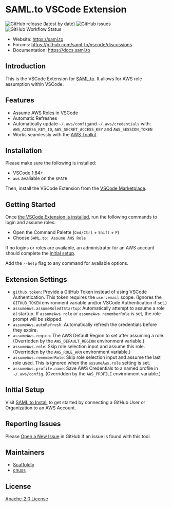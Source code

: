 # SAML.to VSCode Extension

![GitHub release (latest by date)](https://img.shields.io/github/v/release/saml-to/vscode?label=version) ![GitHub issues](https://img.shields.io/github/issues/saml-to/vscode) ![GitHub Workflow Status](https://img.shields.io/github/workflow/status/saml-to/vscode/Push%20to%20Main)

- Website: https://saml.to
- Forums: https://github.com/saml-to/vscode/discussions
- Documentation: https://docs.saml.to

## Introduction

This is the VSCode Extension for [SAML.to](https://saml.to). It allows for AWS role assumption within VSCode.

## Features

- Assume AWS Roles in VSCode
- Automatic Refreshes
- Automatically update `~/.aws/config`and `~/.aws/credentials` with: `AWS_ACCESS_KEY_ID`, `AWS_SECRET_ACCESS_KEY` and `AWS_SESSION_TOKEN`
- Works seamlessly with the [AWS Toolkit](https://marketplace.visualstudio.com/items?itemName=AmazonWebServices.aws-toolkit-vscode)

## Installation

Please make sure the following is installed:

- VSCode 1.84+
- `aws` avaliable on the `$PATH`

Then, install the VSCode Extension from the [VSCode Marketplace](https://marketplace.visualstudio.com/items?itemName=saml-to.saml-to-vscode).

## Getting Started

Once [the VSCode Extension is installed](#installation), run the following commands to login and assume roles:

- Open the Command Palette (`Cmd/Ctrl` + `Shift` + `P`)
- Choose `SAML.to: Assume AWS Role`

If no logins or roles are available, an administrator for an AWS account should complete the [initial setup](#Initial-Setup).

Add the `--help` flag to any command for available options.

## Extension Settings

- `github.token`: Provide a GitHub Token instead of using VSCode Authentication. This token requires the `user:email` scope. (Ignores the `GITHUB_TOKEN` environment variable and/or VSCode Authentication if set.)
- `assumeAws.assumeRoleAtStartup`: Automatically attempt to assume a role at startup. If `assumeAws.role` or `assumeAws.rememberRole` is set, the role prompt will be skipped.
- `assumeAws.autoRefresh`: Automatically refresh the credentials before they expire.
- `assumeAws.region`: The AWS Default Region to set after assuming a role. (Overridden by the `AWS_DEFAULT_REGION` environment variable.)
- `assumeAws.role`: Skip role selection input and assume this role. (Overridden by the `AWS_ROLE_ARN` environment variable.)
- `assumeAws.rememberRole`: Skip role selection input and assume the last role used. This is ignored when the `assumeAws.role` setting is set.
- `assumeAws.profile.name`: Save AWS Credentials to a named profile in `~/.aws/config`. (Overridden by the `AWS_PROFILE` environment variable.)

## Initial Setup

Visit [SAML.to Install](https://saml.to/install) to get started by connecting a GitHub User or Organization to an AWS Account.

## Reporting Issues

Please [Open a New Issue](https://github.com/saml-to/vscode/issues/new/choose) in GitHub if an issue is found with this tool.

## Maintainers

- [Scaffoldly](https://github.com/scaffoldly)
- [cnuss](https://github.com/cnuss)

## License

[Apache-2.0 License](LICENSE)
